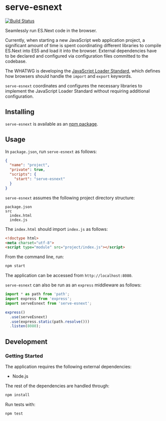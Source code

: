 # serve-esnext
[![Build Status](https://travis-ci.org/vinsonchuong/serve-esnext.svg?branch=master)](https://travis-ci.org/vinsonchuong/serve-esnext)

Seamlessly run ES.Next code in the browser.

Currently, when starting a new JavaScript web application project, a
significant amount of time is spent coordinating different libraries to
compile ES.Next into ES5 and load it into the browser. External dependencies
have to be declared and configured via configuration files committed to the
codebase.

The WHATWG is developing the
[JavaScript Loader Standard](https://github.com/whatwg/loader), which defines
how browsers should handle the `import` and `export` keywords.

`serve-esnext` coordinates and configures the necessary libraries to implement
the JavaScript Loader Standard without requiring additional configuration.

## Installing
`serve-esnext` is available as an
[npm package](https://www.npmjs.com/package/serve-esnext).

## Usage
In `package.json`, run `serve-esnext` as follows:

```json
{
  "name": "project",
  "private": true,
  "scripts": {
    "start": "serve-esnext"
  }
}
```

`serve-esnext` assumes the following project directory structure:

```text
package.json
src
  index.html
  index.js
```

The `index.html` should import `index.js` as follows:

```html
<!doctype html>
<meta charset="utf-8">
<script type="module" src="project/index.js"></script>
```

From the command line, run:

```bash
npm start
```

The application can be accessed from `http://localhost:8080`.

`serve-esnext` can also be run as an `express` middleware as follows:

```js
import * as path from 'path';
import express from 'express';
import serveEsnext from 'serve-esnext';

express()
  .use(serveEsnext)
  .use(express.static(path.resolve()))
  .listen(8080);
```

## Development
### Getting Started
The application requires the following external dependencies:
* Node.js

The rest of the dependencies are handled through:
```bash
npm install
```

Run tests with:
```bash
npm test
```

